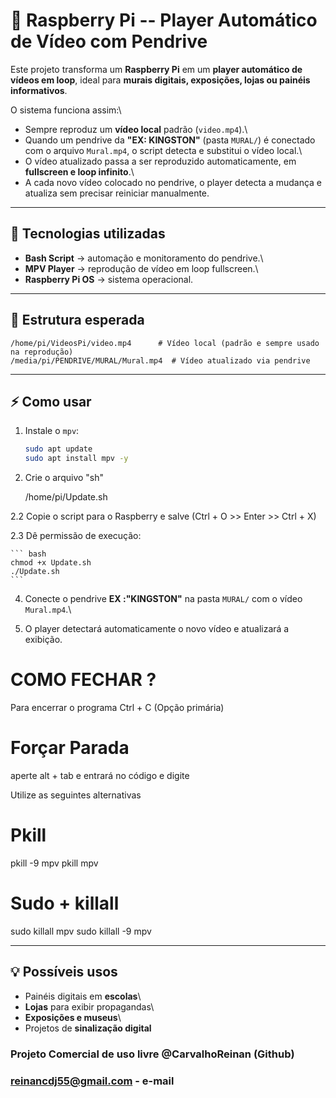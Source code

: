 # 🎥 Raspberry Pi -- Player Automático de Vídeo com Pendrive

Este projeto transforma um **Raspberry Pi** em um **player automático de
vídeos em loop**, ideal para **murais digitais, exposições, lojas ou
painéis informativos**.

O sistema funciona assim:\
- Sempre reproduz um **vídeo local** padrão (`video.mp4`).\
- Quando um pendrive da **"EX: KINGSTON"** (pasta `MURAL/`) é conectado com o
arquivo `Mural.mp4`, o script detecta e substitui o vídeo local.\
- O vídeo atualizado passa a ser reproduzido automaticamente, em
**fullscreen e loop infinito**.\
- A cada novo vídeo colocado no pendrive, o player detecta a mudança e
atualiza sem precisar reiniciar manualmente.

------------------------------------------------------------------------

## 🚀 Tecnologias utilizadas

-   **Bash Script** → automação e monitoramento do pendrive.\
-   **MPV Player** → reprodução de vídeo em loop fullscreen.\
-   **Raspberry Pi OS** → sistema operacional.

------------------------------------------------------------------------

## 📂 Estrutura esperada

    /home/pi/VideosPi/video.mp4      # Vídeo local (padrão e sempre usado na reprodução)
    /media/pi/PENDRIVE/MURAL/Mural.mp4  # Vídeo atualizado via pendrive

------------------------------------------------------------------------

## ⚡ Como usar

1.  Instale o `mpv`:

    ``` bash
    sudo apt update
    sudo apt install mpv -y
    ```
2. Crie o arquivo "sh"

    /home/pi/Update.sh

2.2  Copie o script para o Raspberry e salve (Ctrl + O >> Enter >> Ctrl + X)

2.3  Dê permissão de execução:

    ``` bash
    chmod +x Update.sh
    ./Update.sh
    ```


4.  Conecte o pendrive **EX :"KINGSTON"** na pasta `MURAL/` com o vídeo
    `Mural.mp4`.\

5.  O player detectará automaticamente o novo vídeo e atualizará a
    exibição.


# COMO FECHAR ?

Para encerrar o programa Ctrl + C  (Opção primária)

# Forçar Parada 
aperte alt + tab e entrará no código e digite

Utilize as seguintes alternativas 

# Pkill 

pkill -9 mpv
pkill mpv

# Sudo + killall

sudo killall mpv
sudo killall -9 mpv

------------------------------------------------------------------------

## 💡 Possíveis usos

-   Painéis digitais em **escolas**\
-   **Lojas** para exibir propagandas\
-   **Exposições e museus**\
-   Projetos de **sinalização digital**

### Projeto Comercial de uso livre @CarvalhoReinan (Github)
### reinancdj55@gmail.com - e-mail
